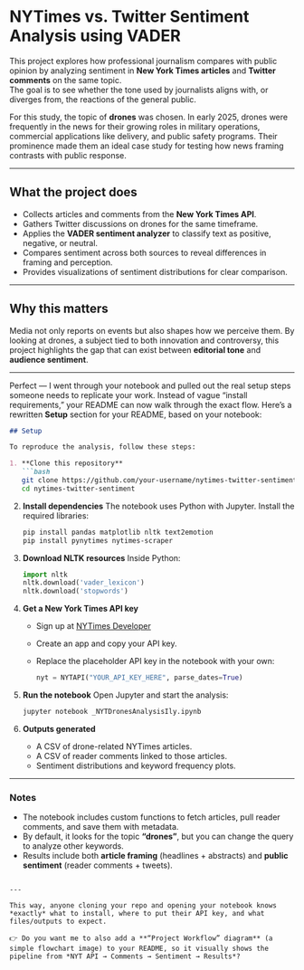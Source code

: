 # NYTimes vs. Twitter Sentiment Analysis using VADER

This project explores how professional journalism compares with public opinion by analyzing sentiment in **New York Times articles** and **Twitter comments** on the same topic.  
The goal is to see whether the tone used by journalists aligns with, or diverges from, the reactions of the general public.

For this study, the topic of **drones** was chosen. In early 2025, drones were frequently in the news for their growing roles in military operations, commercial applications like delivery, and public safety programs. Their prominence made them an ideal case study for testing how news framing contrasts with public response.  

---

## What the project does
- Collects articles and comments from the **New York Times API**.  
- Gathers Twitter discussions on drones for the same timeframe.  
- Applies the **VADER sentiment analyzer** to classify text as positive, negative, or neutral.  
- Compares sentiment across both sources to reveal differences in framing and perception.  
- Provides visualizations of sentiment distributions for clear comparison.  

---

## Why this matters
Media not only reports on events but also shapes how we perceive them. By looking at drones, a subject tied to both innovation and controversy, this project highlights the gap that can exist between **editorial tone** and **audience sentiment**.  

---

Perfect — I went through your notebook and pulled out the real setup steps someone needs to replicate your work. Instead of vague “install requirements,” your README can now walk through the exact flow. Here’s a rewritten **Setup** section for your README, based on your notebook:

````markdown
## Setup

To reproduce the analysis, follow these steps:

1. **Clone this repository**
   ```bash
   git clone https://github.com/your-username/nytimes-twitter-sentiment.git
   cd nytimes-twitter-sentiment
````

2. **Install dependencies**
   The notebook uses Python with Jupyter. Install the required libraries:

   ```bash
   pip install pandas matplotlib nltk text2emotion
   pip install pynytimes nytimes-scraper
   ```

3. **Download NLTK resources**
   Inside Python:

   ```python
   import nltk
   nltk.download('vader_lexicon')
   nltk.download('stopwords')
   ```

4. **Get a New York Times API key**

   * Sign up at [NYTimes Developer](https://developer.nytimes.com/)
   * Create an app and copy your API key.
   * Replace the placeholder API key in the notebook with your own:

     ```python
     nyt = NYTAPI("YOUR_API_KEY_HERE", parse_dates=True)
     ```

5. **Run the notebook**
   Open Jupyter and start the analysis:

   ```bash
   jupyter notebook _NYTDronesAnalysisIly.ipynb
   ```

6. **Outputs generated**

   * A CSV of drone-related NYTimes articles.
   * A CSV of reader comments linked to those articles.
   * Sentiment distributions and keyword frequency plots.

---

### Notes

* The notebook includes custom functions to fetch articles, pull reader comments, and save them with metadata.
* By default, it looks for the topic **“drones”**, but you can change the query to analyze other keywords.
* Results include both **article framing** (headlines + abstracts) and **public sentiment** (reader comments + tweets).

```

---

This way, anyone cloning your repo and opening your notebook knows *exactly* what to install, where to put their API key, and what files/outputs to expect.  

👉 Do you want me to also add a **“Project Workflow” diagram** (a simple flowchart image) to your README, so it visually shows the pipeline from *NYT API → Comments → Sentiment → Results*?
```

